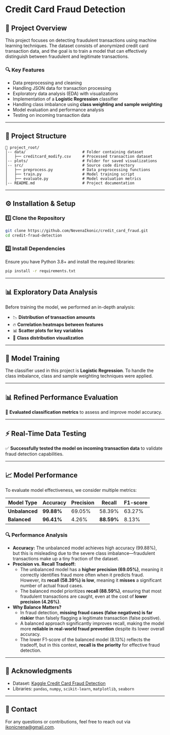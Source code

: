 # Credit Card Fraud Detection

## 📌 Project Overview
This project focuses on detecting fraudulent transactions using machine learning techniques. The dataset consists of anonymized credit card transaction data, and the goal is to train a model that can effectively distinguish between fraudulent and legitimate transactions.

### 🔍 Key Features
- Data preprocessing and cleaning
- Handling JSON data for transaction processing
- Exploratory data analysis (EDA) with visualizations
- Implementation of a **Logistic Regression** classifier
- Handling class imbalance using **class weighting and sample weighting**
- Model evaluation and performance analysis 
- Testing on incoming transaction data 

---

## 📂 Project Structure
```
📁 project_root/
│-- data/                         # Folder containing dataset
│   ├── creditcard_modify.csv     # Processed transaction dataset
│-- plots/                        # Folder for saved visualizations
│-- src/                          # Source code directory
│   ├── preprocess.py             # Data preprocessing functions
│   ├── train.py                  # Model training script
│   ├── evaluate.py               # Model evaluation metrics
│-- README.md                     # Project documentation
```

---

## ⚙️ Installation & Setup

### 1️⃣ Clone the Repository
```bash
git clone https://github.com/NevenaIkonic/credit_card_fraud.git
cd credit-fraud-detection
```

### 2️⃣ Install Dependencies
Ensure you have Python 3.8+ and install the required libraries:
```bash
pip install -r requirements.txt
```

---

## 📊 Exploratory Data Analysis
Before training the model, we performed an in-depth analysis:
- 📉 **Distribution of transaction amounts**
- 🔥 **Correlation heatmaps between features**
- 📊 **Scatter plots for key variables**
- 🔄 **Class distribution visualization**

---

## 🤖 Model Training
The classifier used in this project is **Logistic Regression**. To handle the class imbalance, class and sample weighting techniques were applied.

---

## 📊 Refined Performance Evaluation
📏 **Evaluated classification metrics** to assess and improve model accuracy.

---

## ⚡ Real-Time Data Testing
✅ **Successfully tested the model on incoming transaction data** to validate fraud detection capabilities.

---

## 📈 Model Performance
To evaluate model effectiveness, we consider multiple metrics:

| Model Type   | Accuracy | Precision | Recall  | F1-score |
|-------------|----------|-----------|---------|-----------|
| **Unbalanced**  | **99.88%** | 69.05% | 58.39% | 63.27% |
| **Balanced**  | **96.41%** | 4.26% | **88.59%** | 8.13% |

### 🔍 Performance Analysis
- **Accuracy:** The unbalanced model achieves high accuracy (99.88%), but this is misleading due to the severe class imbalance—fraudulent transactions make up a tiny fraction of the dataset.  
- **Precision vs. Recall Tradeoff:**  
  - The unbalanced model has a **higher precision (69.05%)**, meaning it correctly identifies fraud more often when it predicts fraud. However, its **recall (58.39%) is low**, meaning it **misses** a significant number of actual fraud cases.  
  - The balanced model prioritizes **recall (88.59%)**, ensuring that most fraudulent transactions are caught, even at the cost of **lower precision (4.26%)**.  
- **Why Balance Matters?**  
  - In fraud detection, **missing fraud cases (false negatives) is far riskier** than falsely flagging a legitimate transaction (false positive).  
  - A balanced approach significantly improves recall, making the model more **reliable in real-world fraud prevention** despite its lower overall accuracy.  
  - The lower F1-score of the balanced model (8.13%) reflects the tradeoff, but in this context, **recall is the priority** for effective fraud detection.  

---

## 🙌 Acknowledgments
- Dataset: [Kaggle Credit Card Fraud Detection](https://www.kaggle.com/mlg-ulb/creditcardfraud)
- Libraries: `pandas`, `numpy`, `scikit-learn`, `matplotlib`, `seaborn`

---

## 📩 Contact
For any questions or contributions, feel free to reach out via ikonicnena@gmail.com.
